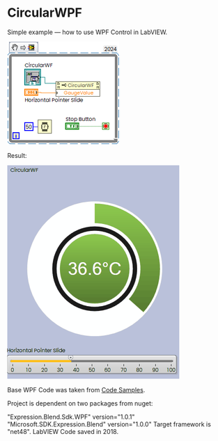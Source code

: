 # CircularWPF

Simple example — how to use WPF Control in LabVIEW.

![](assets/Snippet.png)

Result:

![](assets/CircularWPF.gif)

Base WPF Code was taken from [Code Samples](https://crudzone.wordpress.com/wpf/).

Project is dependent on two packages from nuget:

"Expression.Blend.Sdk.WPF" version="1.0.1"
"Microsoft.SDK.Expression.Blend" version="1.0.0"
Target framework  is "net48".
LabVIEW Code saved in  2018.